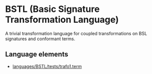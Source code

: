 # BSTL (Basic Signature Transformation Language)
A trivial transformation language for coupled transformations on BSL signatures and conformant terms.
## Language elements
* [languages/BSTL/tests/trafo1.term](https://github.com/softlang/yas/blob/master/languages/BSTL/tests/trafo1.term)
